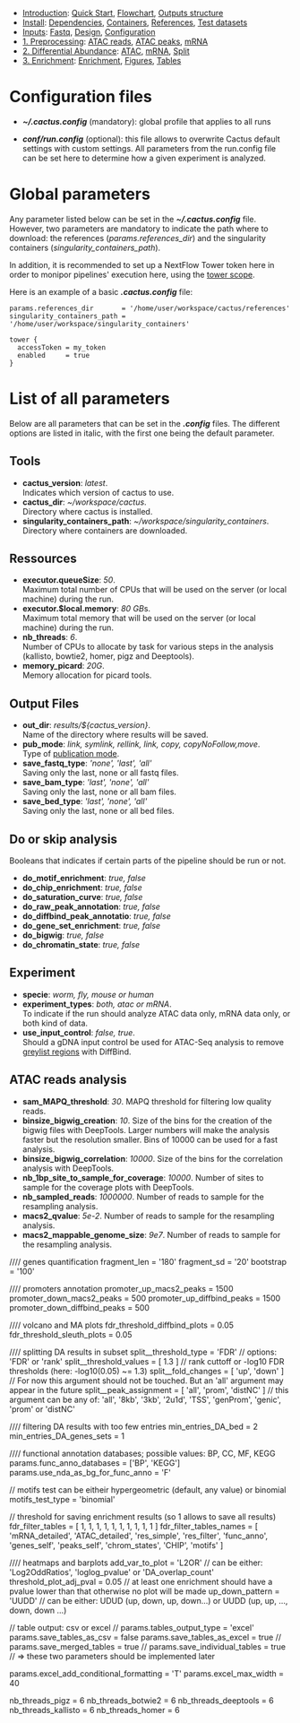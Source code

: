 

* [Introduction](/README.md): [Quick Start](/docs/1_Intro/Quick_start.md), [Flowchart](/docs/1_Intro/Flowchart.md), [Outputs structure](/docs/1_Intro/Outputs_structure.md)
* [Install](/docs/2_Install/2_Install.md): [Dependencies](/docs/2_Install/Dependencies.md), [Containers](/docs/2_Install/Containers.md), [References](/docs/2_Install/References.md), [Test datasets](/docs/2_Install/Test_datasets.md)
* [Inputs](/docs/3_Inputs/3_Inputs.md): [Fastq](/docs/3_Inputs/Fastq.md), [Design](/docs/3_Inputs/Design.md), [Configuration](/docs/3_Inputs/Configuration.md)
* [1. Preprocessing](/docs/4_Prepro/4_Prepro.md): [ATAC reads](/docs/4_Prepro/ATAC_reads.md), [ATAC peaks](/docs/4_Prepro/ATAC_peaks.md), [mRNA](/docs/4_Prepro/mRNA.md)
* [2. Differential Abundance](/docs/5_DA/5_DA.md): [ATAC](/docs/5_DA/DA_ATAC.md), [mRNA](/docs/5_DA/DA_mRNA.md), [Split](/docs/5_DA/Split.md)
* [3. Enrichment](/docs/6_Enrich/6_Enrich.md): [Enrichment](/docs/6_Enrich/Enrichment.md), [Figures](/docs/6_Enrich/Figures.md), [Tables](/docs/6_Enrich/Tables.md)

[](END_OF_MENU)


# Configuration files

-	**_~/.cactus.config_** (mandatory): global profile that applies to all runs
	
-	**_conf/run.config_** (optional): this file allows to overwrite Cactus default settings with custom settings. All parameters from the run.config file can be set here to determine how a given experiment is analyzed. 


# Global parameters

Any parameter listed below can be set in the **_~/.cactus.config_** file. However, two parameters are mandatory to indicate the path where to download: the references (*params.references_dir*) and the singularity containers (*singularity_containers_path*). 

In addition, it is recommended to set up a NextFlow Tower token here in order to monipor pipelines' execution here, using the [tower scope](https://www.nextflow.io/docs/latest/config.html#scope-tower). 

Here is an example of a basic **_.cactus.config_** file: 

```
params.references_dir       = '/home/user/workspace/cactus/references'
singularity_containers_path = '/home/user/workspace/singularity_containers'

tower {
  accessToken = my_token
  enabled     = true
}
``` 


# List of all parameters

Below are all parameters that can be set in the **_.config_** files. The different options are listed in italic, with the first one being the default parameter.

## Tools
 - **cactus_version**: *latest*.  
Indicates which version of cactus to use.
 - **cactus_dir**: *~/workspace/cactus*.  
Directory where cactus is installed.
 - **singularity_containers_path**: *~/workspace/singularity_containers*.  
Directory where containers are downloaded.

## Ressources
- **executor.queueSize**: *50*.  
Maximum total number of CPUs that will be used on the server (or local machine) during the run.
- **executor.$local.memory**: *80 GB*s.  
Maximum total memory that will be used on the server (or local machine) during the run.
 - **nb_threads**: *6*.  
Number of CPUs to allocate by task for various steps in the analysis (kallisto, bowtie2, homer, pigz and Deeptools).
 - **memory_picard**: *20G*.  
Memory allocation for picard tools.

## Output Files
 - **out_dir**: *results/${cactus_version}*.  
Name of the directory where results will be saved.
 - **pub_mode**: *link, symlink, rellink, link, copy, copyNoFollow,move*.  
Type of [publication mode](https://www.nextflow.io/docs/latest/process.html#publishdir).
- **save_fastq_type**: *'none', 'last', 'all'*  
Saving only the last, none or all fastq files.
- **save_bam_type**: *'last', 'none', 'all'*  
Saving only the last, none or all bam files.
- **save_bed_type**: *'last', 'none', 'all'*  
Saving only the last, none or all bed files.

## Do or skip analysis
Booleans that indicates if certain parts of the pipeline should be run or not.
 - **do_motif_enrichment**: *true, false*
 - **do_chip_enrichment**: *true, false*
 - **do_saturation_curve**: *true, false*
 - **do_raw_peak_annotation**: *true, false*
 - **do_diffbind_peak_annotatio**: *true, false*
 - **do_gene_set_enrichment**: *true, false*
 - **do_bigwig**: *true, false*
 - **do_chromatin_state**: *true, false*

## Experiment
 - **specie**: *worm, fly, mouse or human*
 - **experiment_types**: *both, atac or mRNA*.  
To indicate if the run should analyze ATAC data only, mRNA data only, or both kind of data.
- **use_input_control**: *false, true*.  
Should a gDNA input control be used for ATAC-Seq analysis to remove [greylist regions](https://rdrr.io/bioc/DiffBind/man/dba.blacklist.html) with DiffBind.

## ATAC reads analysis
- **sam_MAPQ_threshold**: *30*. MAPQ threshold for filtering low quality reads.
- **binsize_bigwig_creation**: *10*. Size of the bins for the creation of the bigwig files with DeepTools. Larger numbers will make the analysis faster but the resolution smaller. Bins of 10000 can be used for a fast analysis.
- **binsize_bigwig_correlation**: *10000*. Size of the bins for the correlation analysis with DeepTools.
- **nb_1bp_site_to_sample_for_coverage**: *10000*. Number of sites to sample for the coverage plots with DeepTools.
- **nb_sampled_reads**: *1000000*. Number of reads to sample for the resampling analysis.
- **macs2_qvalue**: *5e-2*. Number of reads to sample for the resampling analysis.
- **macs2_mappable_genome_size**: *9e7*. Number of reads to sample for the resampling analysis.


//// genes quantification
fragment_len  = '180'
fragment_sd   = '20'
bootstrap     = '100'

//// promoters annotation
promoter_up_macs2_peaks      = 1500
promoter_down_macs2_peaks    = 500
promoter_up_diffbind_peaks   = 1500
promoter_down_diffbind_peaks = 500

//// volcano and MA plots
fdr_threshold_diffbind_plots = 0.05
fdr_threshold_sleuth_plots   = 0.05

//// splitting DA results in subset
split__threshold_type   = 'FDR'  // options: 'FDR' or 'rank'
split__threshold_values = [ 1.3 ] // rank cuttoff or -log10 FDR thresholds (here: -log10(0.05) ~= 1.3)
split__fold_changes     = [ 'up', 'down' ] // For now this argument should not be touched. But an 'all' argument may appear in the future
split__peak_assignment  = [ 'all', 'prom', 'distNC' ] // this argument can be any of: 'all', '8kb', '3kb', '2u1d', 'TSS', 'genProm', 'genic', 'prom' or 'distNC'

//// filtering DA results with too few entries
min_entries_DA_bed        = 2
min_entries_DA_genes_sets = 1

//// functional annotation databases; possible values: BP, CC, MF, KEGG
params.func_anno_databases = ['BP', 'KEGG']
params.use_nda_as_bg_for_func_anno = 'F'

// motifs test can be eitheir hypergeometric (default, any value) or binomial
motifs_test_type = 'binomial'

// threshold for saving enrichment results (so 1 allows to save all results)
fdr_filter_tables =       [  1,    1, 1,     1,             1,            1,          1,              1,    1,             1 ]
fdr_filter_tables_names = [ 'mRNA_detailed', 'ATAC_detailed', 'res_simple', 'res_filter', 'func_anno', 'genes_self', 'peaks_self', 'chrom_states', 'CHIP', 'motifs' ]

//// heatmaps and barplots
add_var_to_plot         = 'L2OR' // can be either: 'Log2OddRatios', 'loglog_pvalue' or 'DA_overlap_count'
threshold_plot_adj_pval = 0.05   // at least one enrichment should have a pvalue lower than that otherwise no plot will be made
up_down_pattern         = 'UUDD' //  can be either: UDUD (up, down, up, down...) or UUDD (up, up, ..., down, down ...) 

// table output: csv or excel
// params.tables_output_type = 'excel'
params.save_tables_as_csv   = false
params.save_tables_as_excel = true
// params.save_merged_tables = true
// params.save_individual_tables = true // => these two parameters should be implemented later

params.excel_add_conditional_formatting = 'T'
params.excel_max_width = 40


nb_threads_pigz       = 6
nb_threads_botwie2    = 6
nb_threads_deeptools  = 6
nb_threads_kallisto   = 6
nb_threads_homer      = 6
